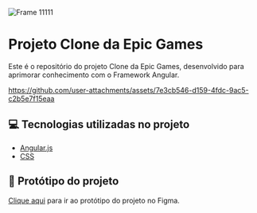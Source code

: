 ![Frame 11111](https://github.com/user-attachments/assets/f224ccfd-e5a7-40e0-af3f-03ef24907566)

# Projeto Clone da Epic Games

Este é o repositório do projeto Clone da Epic Games, desenvolvido para aprimorar conhecimento com o Framework Angular.

https://github.com/user-attachments/assets/7e3cb546-d159-4fdc-9ac5-c2b5e7f15eaa

## 💻 Tecnologias utilizadas no projeto

- [Angular.js](https://angularjs.org) 
- [CSS](https://developer.mozilla.org/en-US/docs/Web/CSS)

## 🎨 Protótipo do projeto

[Clique aqui](https://www.figma.com/design/mKC5iKErIn0fql3F8m92Z0/Epic%E6%B8%B8%E6%88%8F%E5%95%86%E5%BA%97-%E7%BD%91%E9%A1%B5%E8%AE%BE%E8%AE%A1-Epic-games-store-web-design-(Community)?node-id=0-1&p=f&t=DyHvz5bPjBUMvSZM-0) para ir ao protótipo do projeto no Figma.
